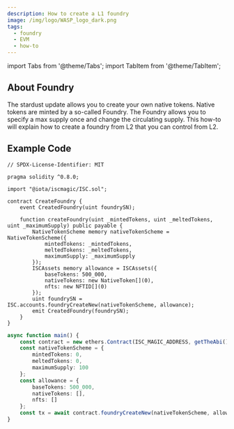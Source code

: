 ```yaml
---
description: How to create a L1 foundry
image: /img/logo/WASP_logo_dark.png
tags:
  - foundry
  - EVM
  - how-to
---
```



import Tabs from '@theme/Tabs';
import TabItem from '@theme/TabItem';

## About Foundry

The stardust update allows you to create your own native tokens. Native tokens are minted by a so-called Foundry. The Foundry allows you to specify a max supply once and change the circulating supply. This how-to will explain how to create a foundry from L2 that you can control from L2.

## Example Code

<Tabs groupId="language" queryString>
<TabItem value="solidity" label="Solidity">

```solidity
// SPDX-License-Identifier: MIT

pragma solidity ^0.8.0;

import "@iota/iscmagic/ISC.sol";

contract CreateFoundry {
    event CreatedFoundry(uint foundrySN);

    function createFoundry(uint _mintedTokens, uint _meltedTokens, uint _maximumSupply) public payable {
        NativeTokenScheme memory nativeTokenScheme = NativeTokenScheme({
            mintedTokens: _mintedTokens,
            meltedTokens: _meltedTokens,
            maximumSupply: _maximumSupply
        });
        ISCAssets memory allowance = ISCAssets({
            baseTokens: 500_000,
            nativeTokens: new NativeToken[](0),
            nfts: new NFTID[](0)
        });
        uint foundrySN = ISC.accounts.foundryCreateNew(nativeTokenScheme, allowance);
        emit CreatedFoundry(foundrySN);
    }
}
```

</TabItem>
<TabItem value="ethersjs" label="Ethers.js">

```typescript
async function main() {
    const contract = new ethers.Contract(ISC_MAGIC_ADDRESS, getTheAbi(), wallet)
    const nativeTokenScheme = {
        mintedTokens: 0,
        meltedTokens: 0,
        maximumSupply: 100
    };
    const allowance = { 
        baseTokens: 500_000,
        nativeTokens: [],
        nfts: []
    };
    const tx = await contract.foundryCreateNew(nativeTokenScheme, allowance);
}
```

</TabItem>
</Tabs>